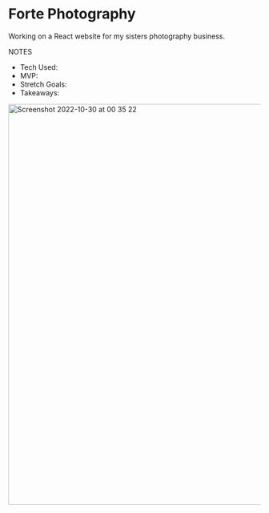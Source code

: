 # Forte Photography

Working on a React website for my sisters photography business.

NOTES
- Tech Used:
- MVP:
- Stretch Goals:
- Takeaways:

<img width="800" alt="Screenshot 2022-10-30 at 00 35 22" src="https://user-images.githubusercontent.com/79761202/198856299-ad16ff58-067e-4eea-b0bb-d29b5198c4d0.png">
